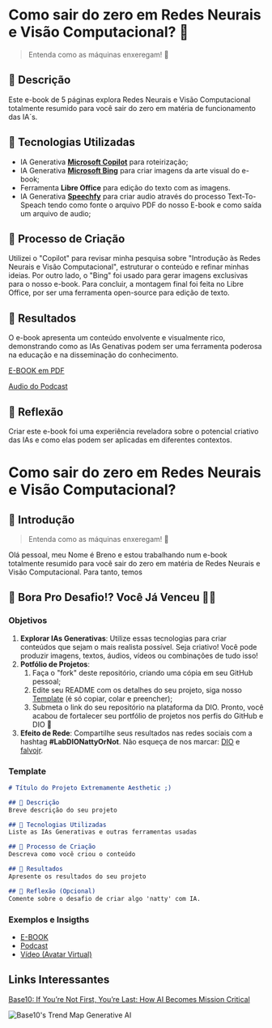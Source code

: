 # Como sair do zero em Redes Neurais e Visão Computacional? 🌌

> Entenda como as máquinas enxeregam! 👀

## 📒 Descrição
Este e-book de 5 páginas explora Redes Neurais e Visão Computacional totalmente resumido para você sair do zero em matéria de funcionamento das IA´s.

## 🤖 Tecnologias Utilizadas
- IA Generativa **[Microsoft Copilot](https://copilot.cloud.microsoft/?fromcode=bingchat&redirectid=084DA80843C2485EBCD4EF669B0D0720&auth=2)** para roteirização;
- IA Generativa **[Microsoft Bing](https://leonardo.ai)** para criar imagens da arte visual do e-book;
- Ferramenta **Libre Office** para edição do texto com as imagens.
- IA Generativa **[Speechfy](https://app.speechify.com/)** para criar audio através do processo Text-To-Speach tendo como fonte o arquivo PDF do nosso E-book e como saída um arquivo de audio;

## 🧐 Processo de Criação
Utilizei o "Copilot" para revisar minha pesquisa sobre "Introdução às Redes Neurais e Visão Computacional", estruturar o conteúdo e refinar minhas ideias. Por outro lado, o "Bing" foi usado para gerar imagens exclusivas para o nosso e-book. Para concluir, a montagem final foi feita no Libre Office, por ser uma ferramenta open-source para edição de texto.

## 🚀 Resultados
O e-book apresenta um conteúdo envolvente e visualmente rico, demonstrando como as IAs Genativas podem ser uma ferramenta poderosa na educação e na disseminação do conhecimento.

[E-BOOK em PDF](https://github.com/bhclira/lab-natty-or-not/blob/main/e-book.pdf)

[Audio do Podcast](https://github.com/bhclira/lab-natty-or-not/blob/main/e-book.pdf)

## 💭 Reflexão
Criar este e-book foi uma experiência reveladora sobre o potencial criativo das IAs e como elas podem ser aplicadas em diferentes contextos.

# Como sair do zero em Redes Neurais e Visão Computacional?

## 🚀 Introdução

> Entenda como as máquinas enxeregam! 👀

Olá pessoal, meu Nome é Breno e estou trabalhando num e-book totalmente resumido para você sair do zero em matéria de Redes Neurais e Visão Computacional. Para tanto, temos 

## 🎯 Bora Pro Desafio!? Você Já Venceu 💪🤓

### Objetivos

1. **Explorar IAs Generativas**: Utilize essas tecnologias para criar conteúdos que sejam o mais realista possível. Seja criativo! Você pode produzir imagens, textos, áudios, vídeos ou combinações de tudo isso!
1. **Potfólio de Projetos**:
    1. Faça o "fork" deste repositório, criando uma cópia em seu GitHub pessoal;
    2. Edite seu README com os detalhes do seu projeto, siga nosso [Template](#template) (é só copiar, colar e preencher);
    3. Submeta o link do seu repositório na plataforma da DIO. Pronto, você acabou de fortalecer seu portfólio de projetos nos perfis do GitHub e DIO 🚀
1. **Efeito de Rede**: Compartilhe seus resultados nas redes sociais com a hashtag **#LabDIONattyOrNot**. Não esqueça de nos marcar: [DIO](https://www.linkedin.com/school/dio-makethechange) e [falvojr](https://www.linkedin.com/in/falvojr).

### Template

```markdown
# Título do Projeto Extremamente Aesthetic ;)

## 📒 Descrição
Breve descrição do seu projeto

## 🤖 Tecnologias Utilizadas
Liste as IAs Generativas e outras ferramentas usadas

## 🧐 Processo de Criação
Descreva como você criou o conteúdo

## 🚀 Resultados
Apresente os resultados do seu projeto

## 💭 Reflexão (Opcional)
Comente sobre o desafio de criar algo 'natty' com IA.
```

### Exemplos e Insigths

- [E-BOOK](/exemplos/E-BOOK.md)
- [Podcast](/exemplos/PODCAST.md)
- [Vídeo (Avatar Virtual)](/exemplos/VIDEO.md)

## Links Interessantes

[Base10: If You’re Not First, You’re Last: How AI Becomes Mission Critical](https://base10.vc/post/generative-ai-mission-critical/)

![Base10's Trend Map Generative AI](https://github.com/digitalinnovationone/lab-natty-or-not/assets/730492/f4df26e8-f8f7-4419-8252-c69d73ea930c)
